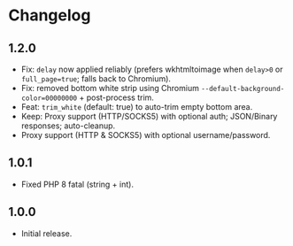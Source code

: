 # Changelog

## 1.2.0
- Fix: `delay` now applied reliably (prefers wkhtmltoimage when `delay>0` or `full_page=true`; falls back to Chromium).
- Fix: removed bottom white strip using Chromium `--default-background-color=00000000` + post-process trim.
- Feat: `trim_white` (default: true) to auto-trim empty bottom area.
- Keep: Proxy support (HTTP/SOCKS5) with optional auth; JSON/Binary responses; auto-cleanup.
- Proxy support (HTTP & SOCKS5) with optional username/password.

## 1.0.1
- Fixed PHP 8 fatal (string + int).

## 1.0.0
- Initial release.
